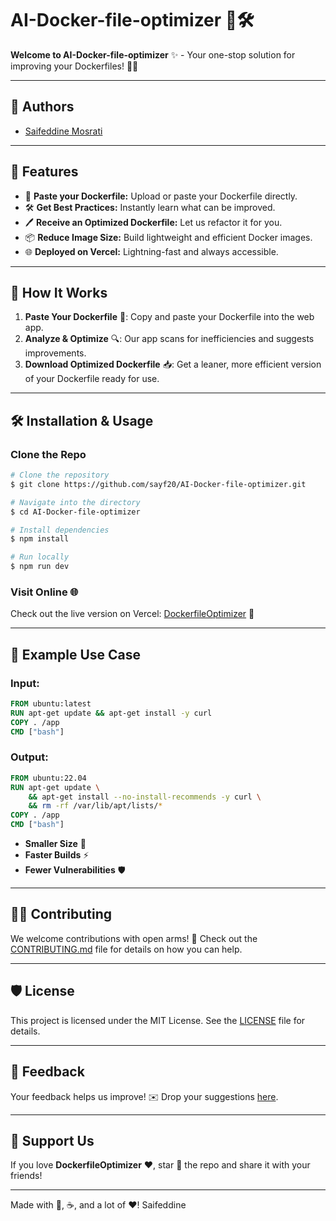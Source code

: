 # AI-Docker-file-optimizer 🚀🛠️

**Welcome to AI-Docker-file-optimizer** ✨ - Your one-stop solution for improving your Dockerfiles! 🐳💡

---

## 👥 Authors

- [Saifeddine Mosrati](https://github.com/sayf20)

---

## 🌟 Features

- 📄 **Paste your Dockerfile:** Upload or paste your Dockerfile directly.
- 🛠️ **Get Best Practices:** Instantly learn what can be improved.
- 🖊️ **Receive an Optimized Dockerfile:** Let us refactor it for you.
- 📦 **Reduce Image Size:** Build lightweight and efficient Docker images.
- 🌐 **Deployed on Vercel:** Lightning-fast and always accessible.

---

## 🚀 How It Works

1. **Paste Your Dockerfile** 📝: Copy and paste your Dockerfile into the web app.
2. **Analyze & Optimize** 🔍: Our app scans for inefficiencies and suggests improvements.
3. **Download Optimized Dockerfile** 📥: Get a leaner, more efficient version of your Dockerfile ready for use.

---

## 🛠️ Installation & Usage

### Clone the Repo
```bash
# Clone the repository
$ git clone https://github.com/sayf20/AI-Docker-file-optimizer.git

# Navigate into the directory
$ cd AI-Docker-file-optimizer

# Install dependencies
$ npm install

# Run locally
$ npm run dev
```

### Visit Online 🌐
Check out the live version on Vercel: [DockerfileOptimizer](https://ai-docker-file-optimizer.netlify.app/) 🌟

---

## 📖 Example Use Case

### Input:
```dockerfile
FROM ubuntu:latest
RUN apt-get update && apt-get install -y curl
COPY . /app
CMD ["bash"]
```

### Output:
```dockerfile
FROM ubuntu:22.04
RUN apt-get update \
    && apt-get install --no-install-recommends -y curl \
    && rm -rf /var/lib/apt/lists/*
COPY . /app
CMD ["bash"]
```

- **Smaller Size** 🚀
- **Faster Builds** ⚡
- **Fewer Vulnerabilities** 🛡️

---

## 🧑‍💻 Contributing

We welcome contributions with open arms! 🤗 Check out the [CONTRIBUTING.md](CONTRIBUTING.md) file for details on how you can help.

---

## 🛡️ License

This project is licensed under the MIT License. See the [LICENSE](LICENSE) file for details.

---

## 💬 Feedback

Your feedback helps us improve! ✉️ Drop your suggestions [here](https://github.com/sayf20/AI-Docker-file-optimizer/issues).

---

## 📢 Support Us

If you love **DockerfileOptimizer** ❤️, star 🌟 the repo and share it with your friends!

---

Made with 🐳, ☕, and a lot of ❤️! Saifeddine 